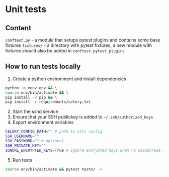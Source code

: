 # Unit tests
## Content
`conftest.py` - a module that setups pytest plugins and contains some base fixtures
`fixtures/` - a directory with pytest fixtures, a new module with fixtures should also be added in `conftest.pytest_plugins`

## How to run tests locally
1. Create a python environment and install dependencies
```bash
python -m venv env && \
source env/bin/activate && \
pip install -U pip && \
pip install -r requirements/celery.txt
```
2. Start the sshd service
3. Ensure that your SSH publickey is added to `~/.ssh/authorized_keys`
4. Export environment variables
```bash
CELERY_CONFIG_PATH="" # path to alts config
SSH_USERNAME=""
SSH_PASSWORD="" # optional
SSH_PRIVATE_KEY=""
IGNORE_ENCRYPTED_KEYS=True # ignore encrypted keys when no passphrase is specified
```
5. Run tests
```bash
source env/bin/activate && pytest tests/ -v
```
